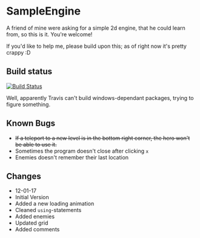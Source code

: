 # SampleEngine
A friend of mine were asking for a simple 2d engine, that he could learn from, so this is it. You're welcome!

If you'd like to help me, please build upon this; as of right now it's pretty crappy :D

## Build status
[![Build Status](https://travis-ci.org/Mobilpadde/SampleEngine.svg?branch=master)](https://travis-ci.org/Mobilpadde/SampleEngine)

Well, apparently Travis can't build windows-dependant packages, trying to figure something.

## Known Bugs
 * ~~If a teleport to a new level is in the bottom right corner, the hero won't be able to use it.~~
 * Sometimes the program doesn't close after clicking `x`
 * Enemies doesn't remember their last location

## Changes
 * 12-01-17
  * Initial Version
  * Added a new loading animation
  * Cleaned `using`-statements
  * Added enemies
  * Updated grid
  *	Added comments
